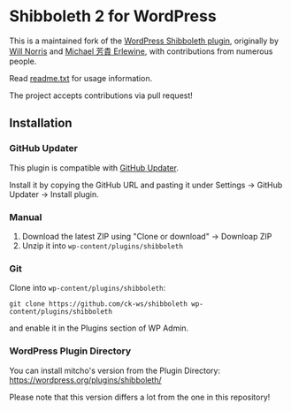 # Shibboleth 2 for WordPress

This is a maintained fork of the [WordPress Shibboleth plugin](http://wordpress.org/plugins/shibboleth), originally by [Will Norris](https://github.com/willnorris) and [Michael 芳貴 Erlewine](https://github.com/mitcho), with contributions from numerous people.

Read [readme.txt](readme.txt) for usage information.

The project accepts contributions via pull request!

## Installation

### GitHub Updater
This plugin is compatible with [GitHub Updater](https://github.com/afragen/github-updater).

Install it by copying the GitHub URL and pasting it under Settings -> GitHub Updater -> Install plugin.

### Manual
1. Download the latest ZIP using "Clone or download" -> Downloap ZIP
2. Unzip it into `wp-content/plugins/shibboleth`

### Git
Clone into `wp-content/plugins/shibboleth`:

````
git clone https://github.com/ck-ws/shibboleth wp-content/plugins/shibboleth
````

and enable it in the Plugins section of WP Admin.

### WordPress Plugin Directory
You can install mitcho's version from the Plugin Directory: https://wordpress.org/plugins/shibboleth/

Please note that this version differs a lot from the one in this repository!
